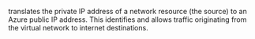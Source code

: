 translates the private IP address of a network resource (the source) to an Azure public IP address. This identifies and allows traffic originating from the virtual network to internet destinations.